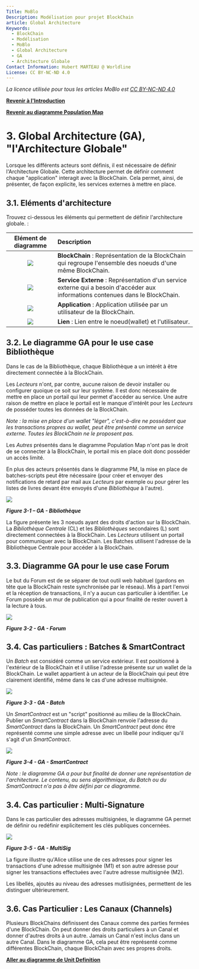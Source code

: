 ```yaml
---
Title: MoBlo
Description: Modélisation pour projet BlockChain
article: Global Architecture
Keywords:
  - BlockChain
  - Modélisation
  - MoBlo
  - Global Architecture
  - GA
  - Architecture Globale
Contact Information: Hubert MARTEAU @ Worldline
License: CC BY-NC-ND 4.0
---
```


_La licence utilisée pour tous les articles MoBlo est_ [_CC BY-NC-ND 4.0_](https://creativecommons.org/licenses/by-nc-nd/4.0/)

[**Revenir à l'Introduction**](/README.md)

[**Revenir au diagramme Population Map**](/02-pm.md)

# 3.    Global Architecture \(GA\), "l'Architecture Globale"

Lorsque les différents acteurs sont définis, il est nécessaire de définir l'Architecture Globale. Cette architecture permet de définir comment chaque "application" interagit avec la BlockChain. Cela permet, ainsi, de présenter, de façon explicite, les services externes à mettre en place.

## 3.1.    Eléments d'architecture

Trouvez ci-dessous les éléments qui permettent de définir l'architecture globale. :

| Elément de diagramme | Description |
| :---: | :--- |
| ![](/Img/GA-BC.png) | **BlockChain** : Représentation de la BlockChain qui regroupe l'ensemble des noeuds d'une même BlockChain. |
| ![](/Img/GA-ExtServ.png) | **Service Externe** : Représentation d'un service externe qui a besoin d'accéder aux informations contenues dans le BlockChain. |
| ![](/Img/GA-Application.png) | **Application** : Application utilisée par un utilisateur de la BlockChain. |
| ![](/Img/GA-Link.png) | **Lien** : Lien entre le noeud\(wallet\) et l'utilisateur. |

## 3.2.    Le diagramme GA pour le use case Bibliothèque

Dans le cas de la Bibliothèque, chaque Bibliothèque a un intérêt à être directement connectée à la BlockChain.

Les _Lecteurs_ n'ont, par contre, aucune raison de devoir installer ou configurer quoique ce soit sur leur système. Il est donc nécessaire de mettre en place un portail qui leur permet d'accéder au service. Une autre raison de mettre en place le portail est le manque d'intérêt pour les _Lecteurs_ de posséder toutes les données de la BlockChain.

_Note : la mise en place d'un wallet "léger", c'est-à-dire ne possédant que les transactions propres au wallet, peut être présenté comme un service externe. Toutes les BlockChain ne le proposent pas._

Les _Autres_ présentés dans le diagramme Population Map n'ont pas le droit de se connecter à la BlockChain, le portail mis en place doit donc posséder un accès limité.

En plus des acteurs présentés dans le diagramme PM, la mise en place de batches-scripts peut être nécessaire \(pour créer et envoyer des notifications de retard par mail aux _Lecteurs_ par exemple ou pour gérer les listes de livres devant être envoyés d'une _Bibliothèque_ à l'autre\).

![](/Img/GA-Library.png)

_**Figure 3-1 – GA - Bibliothèque**_

La figure présente les 3 noeuds ayant des droits d'action sur la BlockChain. La _Bibliothèque Centrale_ \(CL\) et les _Bibliothèques_ secondaires \(L\) sont directement connectées à la BlockChain. Les _Lecteurs_ utilisent un portail pour communiquer avec la BlockChain. Les Batches utilisent l'adresse de la Bibliothèque Centrale pour accéder à la BlockChain.

## 3.3.    Diagramme GA pour le use case Forum

Le but du Forum est de se séparer de tout outil web habituel \(gardons en tête que la BlockChain reste synchronisée par le réseau\). Mis à part l'envoi et la réception de transactions, il n'y a aucun cas particulier à identifier. Le Forum possède un mur de publication qui a pour finalité de rester ouvert à la lecture à tous.

![](/Img/GA-Forum.png)

_**Figure 3-2 - GA - Forum**_

## 3.4.    Cas particuliers : Batches & SmartContract

Un _Batch_ est considéré comme un service extérieur. Il est positionné à l'extérieur de la BlockChain et il utilise l'adresse présente sur un wallet de la BlockChain. Le wallet appartient à un acteur de la BlockChain qui peut être clairement identifié, même dans le cas d'une adresse multisignée.

![](/Img/GA-Batch.png)

_**Figure 3-3 - GA - Batch**_

Un _SmartContract_ est un "script" positionné au milieu de la BlockChain. Publier un _SmartContract_ dans la BlockChain renvoie l'adresse du _SmartContract_ dans la BlockChain. Un _SmartContract_ peut donc être représenté comme une simple adresse avec un libellé pour indiquer qu'il s'agit d'un _SmartContract_.

![](/Img/GA-SC.png)

_**Figure 3-4 - GA - SmartContract**_

_Note : le diagramme GA a pour but finalité de donner une représentation de l'architecture. Le contenu, au sens algorithmique, du Batch ou du SmartContract n'a pas à être défini par ce diagramme._

## 3.4.    Cas particulier : Multi-Signature

Dans le cas particulier des adresses multisignées, le diagramme GA permet de définir ou redéfinir explicitement les clés publiques concernées.

![](/Img/GA-MultiSig.png)

_**Figure 3-5 - GA - MultiSig**_

La figure illustre qu'Alice utilise une de ces adresses pour signer les transactions d'une adresse multisignée \(M1\) et son autre adresse pour signer les transactions effectuées avec l'autre adresse multisignée \(M2\).

Les libellés, ajoutés au niveau des adresses mutlisignées, permettent de les distinguer ultérieurement.

## 3.6.    Cas Particulier : Les Canaux \(Channels\)

Plusieurs BlockChains définissent des Canaux comme des parties fermées d'une BlockChain. On peut donner des droits particuliers à un Canal et donner d'autres droits à un autre. Jamais un Canal n'est inclus dans un autre Canal. Dans le diagramme GA, cela peut être représenté comme différentes BlockChain, chaque BlockChain avec ses propres droits.

[**Aller au diagramme de Unit Definition**](/04-ud.md)

